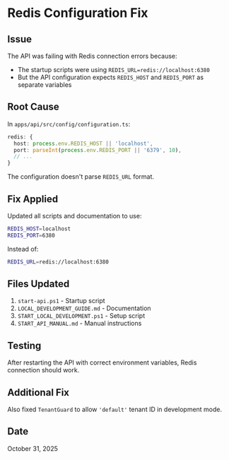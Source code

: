 # Redis Configuration Fix

## Issue
The API was failing with Redis connection errors because:
- The startup scripts were using `REDIS_URL=redis://localhost:6380`
- But the API configuration expects `REDIS_HOST` and `REDIS_PORT` as separate variables

## Root Cause
In `apps/api/src/config/configuration.ts`:
```typescript
redis: {
  host: process.env.REDIS_HOST || 'localhost',
  port: parseInt(process.env.REDIS_PORT || '6379', 10),
  // ...
}
```

The configuration doesn't parse `REDIS_URL` format.

## Fix Applied
Updated all scripts and documentation to use:
```bash
REDIS_HOST=localhost
REDIS_PORT=6380
```

Instead of:
```bash
REDIS_URL=redis://localhost:6380
```

## Files Updated
1. `start-api.ps1` - Startup script
2. `LOCAL_DEVELOPMENT_GUIDE.md` - Documentation
3. `START_LOCAL_DEVELOPMENT.ps1` - Setup script
4. `START_API_MANUAL.md` - Manual instructions

## Testing
After restarting the API with correct environment variables, Redis connection should work.

## Additional Fix
Also fixed `TenantGuard` to allow `'default'` tenant ID in development mode.

## Date
October 31, 2025

